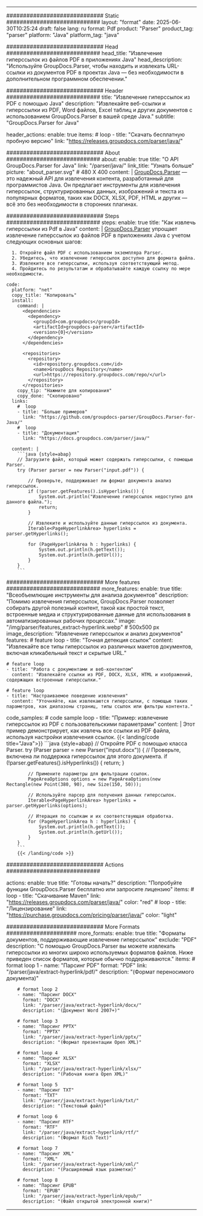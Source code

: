


---
############################# Static ############################
layout: "format"
date:  2025-06-30T10:25:24
draft: false
lang: ru
format: Pdf
product: "Parser"
product_tag: "parser"
platform: "Java"
platform_tag: "java"

############################# Head ############################
head_title: "Извлечение гиперссылок из файлов PDF в приложениях Java"
head_description: "Используйте GroupDocs.Parser, чтобы находить и извлекать URL-ссылки из документов PDF в проектах Java — без необходимости в дополнительном программном обеспечении."

############################# Header ############################
title: "Извлечение гиперссылок из PDF с помощью Java" 
description: "Извлекайте веб-ссылки и гиперссылки из PDF, Word файлов, Excel таблиц и других документов с использованием GroupDocs.Parser в вашей среде Java."
subtitle: "GroupDocs.Parser for Java" 

header_actions:
  enable: true
  items:
    #  loop
    - title: "Скачать бесплатную пробную версию"
      link: "https://releases.groupdocs.com/parser/java/"
      
############################# About ############################
about:
    enable: true
    title: "О API GroupDocs.Parser for Java"
    link: "/parser/java/"
    link_title: "Узнать больше"
    picture: "about_parser.svg" # 480 X 400
    content: |
       [GroupDocs.Parser](/parser/java/) — это надежный API для извлечения контента, разработанный для программистов Java. Он предлагает инструменты для извлечения гиперссылок, структурированных данных, изображений и текста из популярных форматов, таких как DOCX, XLSX, PDF, HTML и других — всё это без необходимости в сторонних плагинах.

############################# Steps ############################
steps:
    enable: true
    title: "Как извлечь гиперссылки из Pdf в Java"
    content: |
      [GroupDocs.Parser](/parser/java/) упрощает извлечение гиперссылок из файлов PDF в приложениях Java с учетом следующих основных шагов:
      
      1. Откройте файл PDF с использованием экземпляра Parser.
      2. Убедитесь, что извлечение гиперссылок доступно для формата файла.
      3. Извлеките все гиперссылки, используя соответствующий метод.
      4. Пройдитесь по результатам и обрабатывайте каждую ссылку по мере необходимости.
   
    code:
      platform: "net"
      copy_title: "Копировать"
      install:
        command: |
          <dependencies>
            <dependency>
              <groupId>com.groupdocs</groupId>
              <artifactId>groupdocs-parser</artifactId>
              <version>{0}</version>
            </dependency>
          </dependencies>

          <repositories>
            <repository>
              <id>repository.groupdocs.com</id>
              <name>GroupDocs Repository</name>
              <url>https://repository.groupdocs.com/repo/</url>
            </repository>
          </repositories>
        copy_tip: "Нажмите для копирования"
        copy_done: "Скопировано"
      links:
        #  loop
        - title: "Больше примеров"
          link: "https://github.com/groupdocs-parser/GroupDocs.Parser-for-Java/"
        #  loop
        - title: "Документация"
          link: "https://docs.groupdocs.com/parser/java/"
          
      content: |
        ```java {style=abap}
        // Загрузите файл, который может содержать гиперссылки, с помощью Parser.
        try (Parser parser = new Parser("input.pdf")) {

            // Проверьте, поддерживает ли формат документа анализ гиперссылок.
            if (!parser.getFeatures().isHyperlinks()) {
                System.out.println("Извлечение гиперссылок недоступно для данного файла.");
                return;
            }

            // Извлеките и используйте данные гиперссылок из документа.
            Iterable<PageHyperlinkArea> hyperlinks = parser.getHyperlinks();

            for (PageHyperlinkArea h : hyperlinks) {
                System.out.println(h.getText());
                System.out.println(h.getUrl());
            }
        }
        ```            

############################# More features ############################
more_features:
  enable: true
  title: "Всеобъемлющие инструменты для анализа документов"
  description: "Помимо извлечения гиперссылок, GroupDocs.Parser позволяет собирать другой полезный контент, такой как простой текст, встроенные медиа и структурированные данные для использования в автоматизированных рабочих процессах."
  image: "/img/parser/features_extract-hyperlink.webp" # 500x500 px
  image_description: "Извлечение гиперссылок и анализ документов"
  features:
    # feature loop
    - title: "Точная детекция ссылок"
      content: "Извлекайте все типы гиперссылок из различных макетов документов, включая кликабельный текст и скрытые URL."

    # feature loop
    - title: "Работа с документами и веб-контентом"
      content: "Извлекайте ссылки из PDF, DOCX, XLSX, HTML и изображений, содержащих встроенные гиперссылки."

    # feature loop
    - title: "Настраиваемое поведение извлечения"
      content: "Уточняйте, как извлекаются гиперссылки, с помощью таких параметров, как диапазоны страниц, типы ссылок или фильтры контента."
      
  code_samples:
    # code sample loop
    - title: "Пример: извлечение гиперссылок из PDF с пользовательскими параметрами"
      content: |
        Этот пример демонстрирует, как извлечь все ссылки из PDF файла, используя настройки извлечения ссылок.
        {{< landing/code title="Java">}}
        ```java {style=abap}
        //  Откройте PDF с помощью класса Parser.
        try (Parser parser = new Parser("input.docx"))
        {
            // Проверьте, включена ли поддержка гиперссылок для этого документа.
            if (!parser.getFeatures().isHyperlinks()) {
                return;
            }

            // Примените параметры для фильтрации ссылок.
            PageAreaOptions options = new PageAreaOptions(new Rectangle(new Point(380, 90), new Size(150, 50)));

            // Используйте парсер для получения данных гиперссылок.
            Iterable<PageHyperlinkArea> hyperlinks = parser.getHyperlinks(options);

            // Итерация по ссылкам и их соответствующая обработка.
            for (PageHyperlinkArea h : hyperlinks) {
                System.out.println(h.getText());
                System.out.println(h.getUrl());
            }
        }
        ```
        {{< /landing/code >}}


############################# Actions ############################

actions:
  enable: true
  title: "Готовы начать?"
  description: "Попробуйте функции GroupDocs.Parser бесплатно или запросите лицензию"
  items:
    #  loop
    - title: "Скачивание Maven"
      link: "https://releases.groupdocs.com/parser/java/"
      color: "red"
        #  loop
    - title: "Лицензирование"
      link: "https://purchase.groupdocs.com/pricing/parser/java/"
      color: "light"


############################# More Formats #####################
more_formats:
    enable: true
    title: "Форматы документов, поддерживающие извлечение гиперссылок"
    exclude: "PDF"
    description: "С помощью GroupDocs.Parser вы можете извлекать гиперссылки из многих широко используемых форматов файлов. Ниже приведен список форматов, которые обычно поддерживаются."
    items: 
        # format loop 1
        - name: "Парсинг PDF"
          format: "PDF"
          link: "/parser/java/extract-hyperlink/pdf/"
          description: "(Формат переносимого документа)"
          
        # format loop 2
        - name: "Парсинг DOCX"
          format: "DOCX"
          link: "/parser/java/extract-hyperlink/docx/"
          description: "(Документ Word 2007+)"
          
        # format loop 3
        - name: "Парсинг PPTX"
          format: "PPTX"
          link: "/parser/java/extract-hyperlink/pptx/"
          description: "(Формат презентации Open XML)"
          
        # format loop 4
        - name: "Парсинг XLSX"
          format: "XLSX"
          link: "/parser/java/extract-hyperlink/xlsx/"
          description: "(Рабочая книга Open XML)"
          
        # format loop 5
        - name: "Парсинг TXT"
          format: "TXT"
          link: "/parser/java/extract-hyperlink/txt/"
          description: "(Текстовый файл)"
          
        # format loop 6
        - name: "Парсинг RTF"
          format: "RTF"
          link: "/parser/java/extract-hyperlink/rtf/"
          description: "(Формат Rich Text)"
          
        # format loop 7
        - name: "Парсинг XML"
          format: "XML"
          link: "/parser/java/extract-hyperlink/xml/"
          description: "(Расширяемый язык разметки)"
          
        # format loop 8
        - name: "Парсинг EPUB"
          format: "EPUB"
          link: "/parser/java/extract-hyperlink/epub/"
          description: "(Файл открытой электронной книги)"
         
          

---